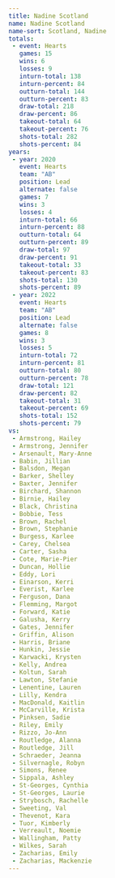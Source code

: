 ```yaml
---
title: Nadine Scotland
name: Nadine Scotland
name-sort: Scotland, Nadine
totals:
 - event: Hearts
   games: 15
   wins: 6
   losses: 9
   inturn-total: 138
   inturn-percent: 84
   outturn-total: 144
   outturn-percent: 83
   draw-total: 218
   draw-percent: 86
   takeout-total: 64
   takeout-percent: 76
   shots-total: 282
   shots-percent: 84
years:
 - year: 2020
   event: Hearts
   team: "AB"
   position: Lead
   alternate: false
   games: 7
   wins: 3
   losses: 4
   inturn-total: 66
   inturn-percent: 88
   outturn-total: 64
   outturn-percent: 89
   draw-total: 97
   draw-percent: 91
   takeout-total: 33
   takeout-percent: 83
   shots-total: 130
   shots-percent: 89
 - year: 2022
   event: Hearts
   team: "AB"
   position: Lead
   alternate: false
   games: 8
   wins: 3
   losses: 5
   inturn-total: 72
   inturn-percent: 81
   outturn-total: 80
   outturn-percent: 78
   draw-total: 121
   draw-percent: 82
   takeout-total: 31
   takeout-percent: 69
   shots-total: 152
   shots-percent: 79
vs:
 - Armstrong, Hailey
 - Armstrong, Jennifer
 - Arsenault, Mary-Anne
 - Babin, Jillian
 - Balsdon, Megan
 - Barker, Shelley
 - Baxter, Jennifer
 - Birchard, Shannon
 - Birnie, Hailey
 - Black, Christina
 - Bobbie, Tess
 - Brown, Rachel
 - Brown, Stephanie
 - Burgess, Karlee
 - Carey, Chelsea
 - Carter, Sasha
 - Cote, Marie-Pier
 - Duncan, Hollie
 - Eddy, Lori
 - Einarson, Kerri
 - Everist, Karlee
 - Ferguson, Dana
 - Flemming, Margot
 - Forward, Katie
 - Galusha, Kerry
 - Gates, Jennifer
 - Griffin, Alison
 - Harris, Briane
 - Hunkin, Jessie
 - Karwacki, Krysten
 - Kelly, Andrea
 - Koltun, Sarah
 - Lawton, Stefanie
 - Lenentine, Lauren
 - Lilly, Kendra
 - MacDonald, Kaitlin
 - McCarville, Krista
 - Pinksen, Sadie
 - Riley, Emily
 - Rizzo, Jo-Ann
 - Routledge, Alanna
 - Routledge, Jill
 - Schraeder, Jeanna
 - Silvernagle, Robyn
 - Simons, Renee
 - Sippala, Ashley
 - St-Georges, Cynthia
 - St-Georges, Laurie
 - Strybosch, Rachelle
 - Sweeting, Val
 - Thevenot, Kara
 - Tuor, Kimberly
 - Verreault, Noemie
 - Wallingham, Patty
 - Wilkes, Sarah
 - Zacharias, Emily
 - Zacharias, Mackenzie
---
```


